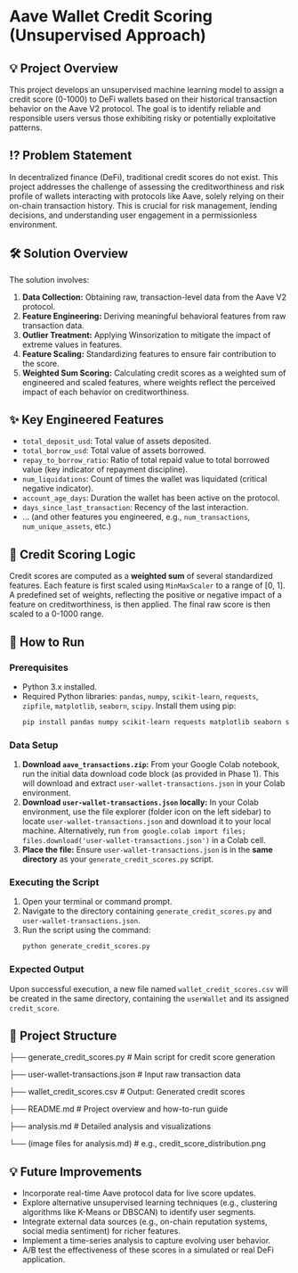# Aave Wallet Credit Scoring (Unsupervised Approach)

## 💡 Project Overview
This project develops an unsupervised machine learning model to assign a credit score (0-1000) to DeFi wallets based on their historical transaction behavior on the Aave V2 protocol. The goal is to identify reliable and responsible users versus those exhibiting risky or potentially exploitative patterns.

## ⁉️ Problem Statement
In decentralized finance (DeFi), traditional credit scores do not exist. This project addresses the challenge of assessing the creditworthiness and risk profile of wallets interacting with protocols like Aave, solely relying on their on-chain transaction history. This is crucial for risk management, lending decisions, and understanding user engagement in a permissionless environment.

## 🛠️ Solution Overview
The solution involves:
1.  **Data Collection:** Obtaining raw, transaction-level data from the Aave V2 protocol.
2.  **Feature Engineering:** Deriving meaningful behavioral features from raw transaction data.
3.  **Outlier Treatment:** Applying Winsorization to mitigate the impact of extreme values in features.
4.  **Feature Scaling:** Standardizing features to ensure fair contribution to the score.
5.  **Weighted Sum Scoring:** Calculating credit scores as a weighted sum of engineered and scaled features, where weights reflect the perceived impact of each behavior on creditworthiness.

## ✨ Key Engineered Features
* `total_deposit_usd`: Total value of assets deposited.
* `total_borrow_usd`: Total value of assets borrowed.
* `repay_to_borrow_ratio`: Ratio of total repaid value to total borrowed value (key indicator of repayment discipline).
* `num_liquidations`: Count of times the wallet was liquidated (critical negative indicator).
* `account_age_days`: Duration the wallet has been active on the protocol.
* `days_since_last_transaction`: Recency of the last interaction.
* ... (and other features you engineered, e.g., `num_transactions`, `num_unique_assets`, etc.)

## 🔢 Credit Scoring Logic
Credit scores are computed as a **weighted sum** of several standardized features. Each feature is first scaled using `MinMaxScaler` to a range of [0, 1]. A predefined set of weights, reflecting the positive or negative impact of a feature on creditworthiness, is then applied. The final raw score is then scaled to a 0-1000 range.

## 🚀 How to Run
### Prerequisites
* Python 3.x installed.
* Required Python libraries: `pandas`, `numpy`, `scikit-learn`, `requests`, `zipfile`, `matplotlib`, `seaborn`, `scipy`.
    Install them using pip:
    ```bash
    pip install pandas numpy scikit-learn requests matplotlib seaborn scipy
    ```

### Data Setup
1.  **Download `aave_transactions.zip`:** From your Google Colab notebook, run the initial data download code block (as provided in Phase 1). This will download and extract `user-wallet-transactions.json` in your Colab environment.
2.  **Download `user-wallet-transactions.json` locally:** In your Colab environment, use the file explorer (folder icon on the left sidebar) to locate `user-wallet-transactions.json` and download it to your local machine. Alternatively, run `from google.colab import files; files.download('user-wallet-transactions.json')` in a Colab cell.
3.  **Place the file:** Ensure `user-wallet-transactions.json` is in the **same directory** as your `generate_credit_scores.py` script.

### Executing the Script
1.  Open your terminal or command prompt.
2.  Navigate to the directory containing `generate_credit_scores.py` and `user-wallet-transactions.json`.
3.  Run the script using the command:
    ```bash
    python generate_credit_scores.py
    ```

### Expected Output
Upon successful execution, a new file named `wallet_credit_scores.csv` will be created in the same directory, containing the `userWallet` and its assigned `credit_score`.

## 📂 Project Structure

├── generate_credit_scores.py    # Main script for credit score generation

├── user-wallet-transactions.json # Input raw transaction data

├── wallet_credit_scores.csv     # Output: Generated credit scores

├── README.md                    # Project overview and how-to-run guide

├── analysis.md                  # Detailed analysis and visualizations

└── (image files for analysis.md) # e.g., credit_score_distribution.png

## 💡 Future Improvements
* Incorporate real-time Aave protocol data for live score updates.
* Explore alternative unsupervised learning techniques (e.g., clustering algorithms like K-Means or DBSCAN) to identify user segments.
* Integrate external data sources (e.g., on-chain reputation systems, social media sentiment) for richer features.
* Implement a time-series analysis to capture evolving user behavior.
* A/B test the effectiveness of these scores in a simulated or real DeFi application.
